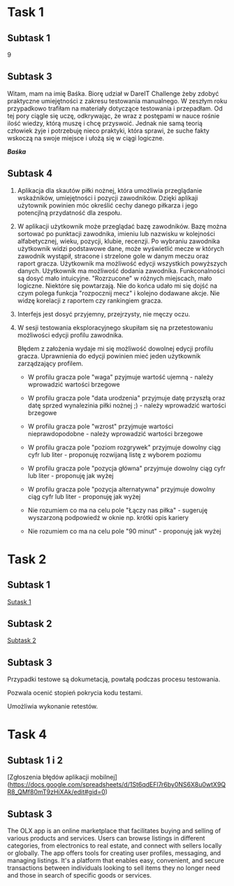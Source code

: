 # **Task 1**

## **Subtask 1**

9

## **Subtask 3**

Witam, mam na imię Baśka. Biorę udział w DareIT Challenge żeby zdobyć praktyczne umiejętności z zakresu testowania manualnego. 
W zeszłym roku przypadkowo trafiłam na materiały dotyczące testowania i przepadłam. Od tej pory ciągle się uczę, odkrywając, że wraz z postępami w nauce rośnie ilość wiedzy, którą muszę i chcę przyswoić.
Jednak nie samą teorią człowiek żyje i potrzebuję nieco praktyki, która sprawi, że suche fakty wskoczą na swoje miejsce i ułożą się w ciągi logiczne.

**_Baśka_**

## **Subtask 4**

1. Aplikacja dla skautów piłki nożnej, która umożliwia przeglądanie wskaźników, umiejętności i pozycji zawodników.
  Dzięki aplikaji użytownik powinien móc określić cechy danego piłkarza i jego potencjlną przydatność dla zespołu.

2. W aplikacji użytkownik może przeglądać bazę zawodników. Bazę można sortować po punktacji zawodnika, imieniu lub nazwisku w kolejności alfabetycznej, wieku, pozycji, klubie, recenzji.
  Po wybraniu zawodnika użytkownik widzi podstawowe dane, może wyświetlić mecze w których zawodnik wystąpił, stracone i strzelone gole w danym meczu oraz raport gracza.
  Użytkownik ma możliwość edycji wszystkich powyższych danych.
  Użytkownik ma możliwość dodania zawodnika.
  Funkconalności są dosyć mało intuicyjne. "Rozrzucone" w różnych miejscach, mało logiczne. Niektóre się powtarzają.
  Nie do końca udało mi się dojść na czym polega funkcja "rozpocznij mecz" i kolejno dodawane akcje. Nie widzę korelacji z raportem czy rankingiem gracza.

3. Interfejs jest dosyć przyjemny, przejrzysty, nie męczy oczu.

4. W sesji testowania eksploracyjnego skupiłam się na przetestowaniu możliwości edycji profilu zawodnika.
   
   
   Błędem z założenia wydaje mi się możliwość dowolnej edycji profilu gracza. Uprawnienia do edycji powinien mieć jeden użytkownik zarządzający profilem.
  
      * W profilu gracza pole "waga" pzyjmuje wartość ujemną - należy wprowadzić wartości brzegowe
  
      * W profilu gracza pole "data urodzenia" przyjmuje datę przyszłą oraz datę sprzed wynalezinia piłki nożnej ;) - należy wprowadzić wartości brzegowe
  
      * W profilu gracza pole "wzrost" przyjmuje wartości nieprawdopodobne - należy wprowadzić wartości brzegowe
  
      * W profilu gracza pole "poziom rozgrywek" przyjmuje dowolny ciąg cyfr lub liter - proponuję rozwijaną listę z wyborem poziomu
  
      * W profilu gracza pole "pozycja główna" przyjmuje dowolny ciąg cyfr lub liter - proponuję jak wyżej
  
      * W profilu gracza pole "pozycja alternatywna" przyjmuje dowolny ciąg cyfr lub liter - proponuję jak wyżej
  
      * Nie rozumiem co ma na celu pole "Łączy nas piłka" - sugeruję wyszarzoną podpowiedź w oknie np. krótki opis kariery
  
      * Nie rozumiem co ma na celu pole "90 minut" - proponuję jak wyżej
  

# **Task 2**

 ## **Subtask 1**

[Sutask 1](https://docs.google.com/spreadsheets/d/1cJdgKOohFKX-LAvIPEd7_Vse6Cfx7HyT/edit#gid=541246506)

## **Subtask 2**

[Subtask 2](https://docs.google.com/spreadsheets/d/1-a9cfQO4mb6n4rqtnMebCNdCA5_44QsHkxkJyuEzlGY/edit#gid=0)

## **Subtask 3**

Przypadki testowe są dokumetacją, powtałą podczas procesu testowania. 

Pozwala ocenić stopień pokrycia kodu testami.

Umożliwia wykonanie retestów.

# **Task 4**

## **Subtask 1 i 2**
[Zgłoszenia błędów aplikacji mobilnej] (https://docs.google.com/spreadsheets/d/1St6qdEFl7r6by0NS6X8u0wtX9QR8_QMf80mT9zHiXAk/edit#gid=0)

## **Subtask 3**

The OLX app is an online marketplace that facilitates buying and selling of various products and services. Users can browse listings in different categories, from electronics to real estate, and connect with sellers locally or globally. The app offers tools for creating user profiles, messaging, and managing listings. It's a platform that enables easy, convenient, and secure transactions between individuals looking to sell items they no longer need and those in search of specific goods or services.



